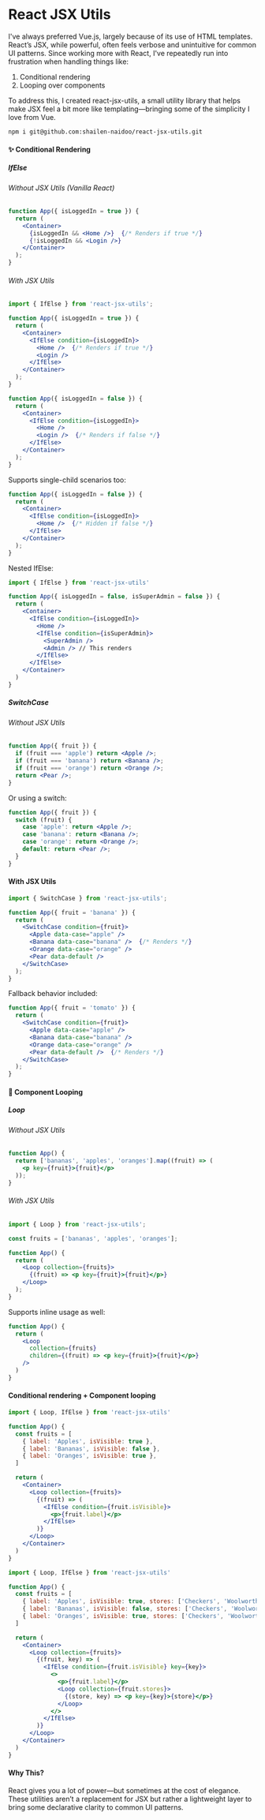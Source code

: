 # React JSX Utils

I've always preferred Vue.js, largely because of its use of HTML templates. React’s JSX, while powerful, often feels verbose and unintuitive for common UI patterns. Since working more with React, I've repeatedly run into frustration when handling things like:

1. Conditional rendering
2. Looping over components

To address this, I created react-jsx-utils, a small utility library that helps make JSX feel a bit more like templating—bringing some of the simplicity I love from Vue.

```shell
npm i git@github.com:shailen-naidoo/react-jsx-utils.git
```

#### ✨ Conditional Rendering
##### IfElse

###### Without JSX Utils (Vanilla React)

```jsx
function App({ isLoggedIn = true }) {
  return (
    <Container>
      {isLoggedIn && <Home />}  {/* Renders if true */}
      {!isLoggedIn && <Login />}
    </Container>
  );
}

```

###### With JSX Utils

```jsx
import { IfElse } from 'react-jsx-utils';

function App({ isLoggedIn = true }) {
  return (
    <Container>
      <IfElse condition={isLoggedIn}>
        <Home />  {/* Renders if true */}
        <Login />
      </IfElse>
    </Container>
  );
}
```
```jsx
function App({ isLoggedIn = false }) {
  return (
    <Container>
      <IfElse condition={isLoggedIn}>
        <Home />
        <Login />  {/* Renders if false */}
      </IfElse>
    </Container>
  );
}
```
Supports single-child scenarios too:

```jsx
function App({ isLoggedIn = false }) {
  return (
    <Container>
      <IfElse condition={isLoggedIn}>
        <Home />  {/* Hidden if false */}
      </IfElse>
    </Container>
  );
}
```

Nested IfElse:

```jsx
import { IfElse } from 'react-jsx-utils'

function App({ isLoggedIn = false, isSuperAdmin = false }) {
  return (
    <Container>
      <IfElse condition={isLoggedIn}>
        <Home />
        <IfElse condition={isSuperAdmin}>
          <SuperAdmin />
          <Admin /> // This renders
        </IfElse>
      </IfElse>
    </Container>
  )
}
```

##### SwitchCase

###### Without JSX Utils

```jsx
function App({ fruit }) {
  if (fruit === 'apple') return <Apple />;
  if (fruit === 'banana') return <Banana />;
  if (fruit === 'orange') return <Orange />;
  return <Pear />;
}
```
Or using a switch:

```jsx
function App({ fruit }) {
  switch (fruit) {
    case 'apple': return <Apple />;
    case 'banana': return <Banana />;
    case 'orange': return <Orange />;
    default: return <Pear />;
  }
}
```
#### With JSX Utils

```jsx
import { SwitchCase } from 'react-jsx-utils';

function App({ fruit = 'banana' }) {
  return (
    <SwitchCase condition={fruit}>
      <Apple data-case="apple" />
      <Banana data-case="banana" />  {/* Renders */}
      <Orange data-case="orange" />
      <Pear data-default />
    </SwitchCase>
  );
}
```

Fallback behavior included:

```jsx
function App({ fruit = 'tomato' }) {
  return (
    <SwitchCase condition={fruit}>
      <Apple data-case="apple" />
      <Banana data-case="banana" />
      <Orange data-case="orange" />
      <Pear data-default />  {/* Renders */}
    </SwitchCase>
  );
}
```

#### 🔁 Component Looping
##### Loop

###### Without JSX Utils

```jsx
function App() {
  return ['bananas', 'apples', 'oranges'].map((fruit) => (
    <p key={fruit}>{fruit}</p>
  ));
}
```

###### With JSX Utils
```jsx
import { Loop } from 'react-jsx-utils';

const fruits = ['bananas', 'apples', 'oranges'];

function App() {
  return (
    <Loop collection={fruits}>
      {(fruit) => <p key={fruit}>{fruit}</p>}
    </Loop>
  );
}
```

Supports inline usage as well:

```jsx
function App() {
  return (
    <Loop
      collection={fruits}
      children={(fruit) => <p key={fruit}>{fruit}</p>}
    />
  )
}
```

#### Conditional rendering + Component looping

```jsx
import { Loop, IfElse } from 'react-jsx-utils'

function App() {
  const fruits = [
    { label: 'Apples', isVisible: true },
    { label: 'Bananas', isVisible: false },
    { label: 'Oranges', isVisible: true },
  ]

  return (
    <Container>
      <Loop collection={fruits}>
        {(fruit) => (
          <IfElse condition={fruit.isVisible}>
            <p>{fruit.label}</p>
          </IfElse>
        )}
      </Loop>
    </Container>
  )
}
```

```jsx
import { Loop, IfElse } from 'react-jsx-utils'

function App() {
  const fruits = [
    { label: 'Apples', isVisible: true, stores: ['Checkers', 'Woolworths'] },
    { label: 'Bananas', isVisible: false, stores: ['Checkers', 'Woolworths'] },
    { label: 'Oranges', isVisible: true, stores: ['Checkers', 'Woolworths'] },
  ]

  return (
    <Container>
      <Loop collection={fruits}>
        {(fruit, key) => (
          <IfElse condition={fruit.isVisible} key={key}>
            <>
              <p>{fruit.label}</p>
              <Loop collection={fruit.stores}>
                {(store, key) => <p key={key}>{store}</p>}
              </Loop>
            </>
          </IfElse>
        )}
      </Loop>
    </Container>
  )
}
```

#### Why This?

React gives you a lot of power—but sometimes at the cost of elegance. These utilities aren’t a replacement for JSX but rather a lightweight layer to bring some declarative clarity to common UI patterns.

